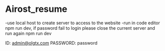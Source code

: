 # Airost_resume

-use local host to create server to access to the website
-run in code editor npm run dev, if password fail to login please close the current server and run again npm run dev

ID: admin@olgtx.com
PASSWORD: password
